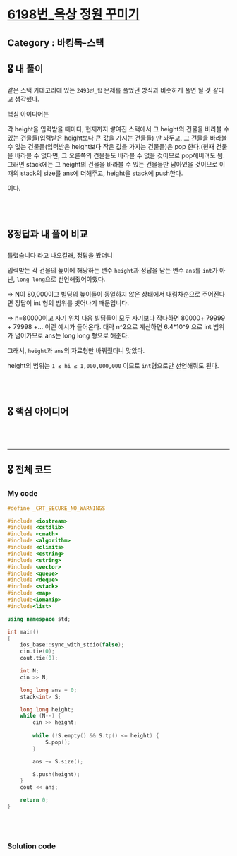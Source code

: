 # [6198번_옥상 정원 꾸미기](https://www.acmicpc.net/problem/6198)

##  Category : 바킹독-스택

## 🎖 내 풀이

같은 스택 카테고리에 있는 `2493번_탑` 문제를 풀었던 방식과 비슷하게 풀면 될 것 같다고 생각했다.

핵심 아이디어는

각 height을 입력받을 때마다, 현재까지 쌓여진 스택에서 그 height의 건물을 바라볼 수 있는 건물들(입력받은 height보다 큰 값을 가지는 건물들) 만 놔두고, 그 건물을 바라볼 수 없는 건물들(입력받은 height보다 작은 값을 가지는 건물들)은 pop 한다.(현재 건물을 바라볼 수 없다면, 그 오른쪽의 건물들도 바라볼 수 없을 것이므로 pop해버려도 됨. 그러면 stack에는 그 height의 건물을 바라볼 수 있는 건물들만 남아있을 것이므로 이때의 stack의 size를 ans에 더해주고, height을 stack에 push한다. 

이다. 

<br><br>

## 🎖정답과 내 풀이 비교

틀렸습니다 라고 나오길래, 정답을 봤더니 

입력받는 각 건물의 높이에 해당하는 변수 `height`과 정답을 담는 변수 `ans`를 `int`가 아닌, `long long`으로 선언해줬어야했다.

=> N이 80,000이고 빌딩의 높이들이 동일하지 않은 상태에서 내림차순으로 주어진다면 정답이 int 형의 범위를 벗어나기 때문입니다.

=> n=80000이고 자기 위치 다음 빌딩들이 모두 자기보다 작다하면 80000+ 79999 + 79998 +... 이런 예시가 들어온다. 대략 n^2으로 계산하면 6.4*10^9 으로 int 범위가 넘어가므로 ans는 long long 형으로 해준다.



그래서, `height`과 `ans`의 자료형만 바꿔줬더니 맞았다. 

height의 범위는 `1 ≤ hi ≤ 1,000,000,000` 이므로 `int`형으로만 선언해줘도 된다. 

<br><br>

## 🎖 핵심 아이디어



<br><br>

-----

## 🎖 전체 코드

### My code

```c++
#define _CRT_SECURE_NO_WARNINGS

#include <iostream>
#include <cstdlib>
#include <cmath>
#include <algorithm>
#include <climits>
#include <cstring>
#include <string>
#include <vector>
#include <queue>
#include <deque>
#include <stack>
#include <map>
#include<iomanip>
#include<list>

using namespace std;

int main()
{
	ios_base::sync_with_stdio(false);
	cin.tie(0);
	cout.tie(0);

	int N;
	cin >> N;

	long long ans = 0;
	stack<int> S;

	long long height;
	while (N--) {
		cin >> height;
		
		while (!S.empty() && S.tp() <= height) {
			S.pop();
		}

		ans += S.size();

		S.push(height);
	}
	cout << ans;

	return 0;
}
```

<br>

<br>

### Solution code

```c++

```
